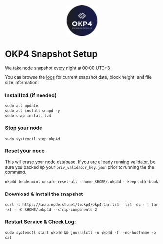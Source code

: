 <p align="center">
  <img height="100" height="auto" src="https://raw.githubusercontent.com/Nodeist/Kurulumlar/main/logos/okp4.png">
</p>



# OKP4 Snapshot Setup
We take node snapshot every night at 00:00 UTC+3

You can browse the [logs](https://snap.nodeist.net/t/okp4/log.txt) for current snapshot date, block height, and file size information.

### Install lz4 (if needed)
```
sudo apt update
sudo apt install snapd -y
sudo snap install lz4
```

### Stop your node
```
sudo systemctl stop okp4d
```

### Reset your node
This will erase your node database. If you are already running validator, be sure you backed up your `priv_validator_key.json` prior to running the the command.

```
okp4d tendermint unsafe-reset-all --home $HOME/.okp4d --keep-addr-book
```

### Download & Install the snapshot
```
curl -L https://snap.nodeist.net/t/okp4/okp4.tar.lz4 | lz4 -dc - | tar -xf - -C $HOME/.okp4d --strip-components 2
```

### Restart Service & Check Log:
```
sudo systemctl start okp4d && journalctl -u okp4d -f --no-hostname -o cat
```
